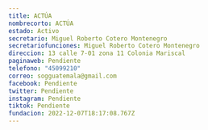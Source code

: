 ```yaml
---
title: ACTÚA
nombrecorto: ACTÚA
estado: Activo
secretario: Miguel Roberto Cotero Montenegro
secretariofunciones: Miguel Roberto Cotero Montenegro
direccion: 13 calle 7-01 zona 11 Colonia Mariscal
paginaweb: Pendiente
telefono: "45099210"
correo: sogguatemala@gmail.com
facebook: Pendiente
twitter: Pendiente
instagram: Pendiente
tiktok: Pendiente
fundacion: 2022-12-07T18:17:08.767Z
---
```

